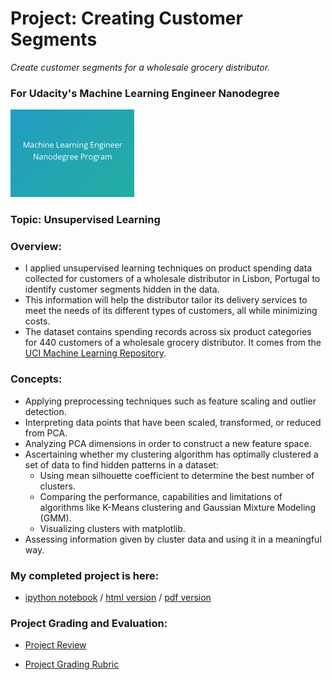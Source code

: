 # Project: Creating Customer Segments
*Create customer segments for a wholesale grocery distributor.*
### For Udacity's Machine Learning Engineer Nanodegree
<img src="https://github.com/jamesdellinger/machine_learning_nanodegree_customer_segments_project/blob/master/mlndlogo.png" height="140">

### Topic: Unsupervised Learning

### Overview:

* I applied unsupervised learning techniques on product spending data collected for customers of a wholesale distributor in Lisbon, Portugal to identify customer segments hidden in the data.
* This information will help the distributor tailor its delivery services to meet the needs of its different types of customers, all while minimizing costs.
* The dataset contains spending records across six product categories for 440 customers of a wholesale grocery distributor. It comes from the [UCI Machine Learning Repository](https://archive.ics.uci.edu/ml/datasets/Wholesale+customers).

### Concepts:

* Applying preprocessing techniques such as feature scaling and outlier detection.
* Interpreting data points that have been scaled, transformed, or reduced from PCA.
* Analyzing PCA dimensions in order to construct a new feature space.
* Ascertaining whether my clustering algorithm has optimally clustered a set of data to find hidden patterns in a dataset:
  * Using mean silhouette coefficient to determine the best number of clusters.
  * Comparing the performance, capabilities and limitations of algorithms like K-Means clustering and Gaussian Mixture Modeling (GMM).
  * Visualizing clusters with matplotlib.
* Assessing information given by cluster data and using it in a meaningful way.

### My completed project is here:

* [ipython notebook](https://github.com/jamesdellinger/machine_learning_nanodegree_customer_segments_project/blob/master/customer_segments.ipynb) / [html version](http://htmlpreview.github.com/?https://github.com/jamesdellinger/machine_learning_nanodegree_customer_segments_project/blob/master/report.html) / [pdf version](https://github.com/jamesdellinger/machine_learning_nanodegree_customer_segments_project/blob/master/customer_segments.pdf)

### Project Grading and Evaluation:

* [Project Review](https://github.com/jamesdellinger/machine_learning_nanodegree_customer_segments_project/blob/master/customer_segments_project_review.pdf)

* [Project Grading Rubric](https://github.com/jamesdellinger/machine_learning_nanodegree_customer_segments_project/blob/master/customer_segments_project_grading_rubric.pdf)
